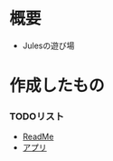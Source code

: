 # 概要
- Julesの遊び場


# 作成したもの

### TODOリスト
- [ReadMe](https://easy-going-engineer.github.io/ai-agent-poc/Jules/todo-app/)
- [アプリ](https://easy-going-engineer.github.io/ai-agent-poc/Jules/todo-app/src)


